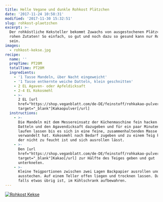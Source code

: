 ```yaml
---
title: Helle Vegane und dunkle Rohkost Plätzchen
date: '2017-11-24 10:58:31'
modified: '2017-11-30 15:32:51'
slug: rohkost-plaetzchen
excerpt: >-
  Der rohköstliche Keksteller bekommt Zuwachs von ausgestochenen Plätzchen aus
  rohen Zutaten! So einfach, so gut und noch dazu so gesund kann nur Rohkost
  sein.
images:
  - rohkost-kekse.jpg
recipe:
  name: ''
  prepTime: PT20M
  totalTime: PT20M
  ingredients:
    - '1 Tasse Mandeln, über Nacht eingeweicht'
    - '1 Tasse entkernte weiche Datteln, klein geschnitten'
    - 2 EL Agaven- oder Apfeldicksaft
    - 2-4 EL Kokosmehl
    - >-
      2 EL [url
      href="https://shop.veganblatt.com/de-DE/feinstoff/rohkakao-pulver-bio"
      target="_blank"]Kakaopulver[/url]
  instructions:
    - >-
      Die Mandeln mit dem Messereinsatz der Küchenmaschine fein hacken. Die
      Datteln und den Agavendicksaft dazugeben und für ein paar Minuten weiter
      laufen lassen bis es sich in eine feine, zusammenhaltenden Masse
      verwandelt hat. Kokosmehl nach Bedarf zugeben und zu einem Teig kneten,
      der nicht zu feucht ist und sich ausrollen lässt.
    - >-
      Den [url
      href="https://shop.veganblatt.com/de-DE/feinstoff/rohkakao-pulver-bio"
      target="_blank"]Kakao[/url] zur Hälfte des Teiges geben und gut
      unterkneten.
    - >-
      Kleine Teigportionen zwischen zwei Lagen Backpapier ausrollen und Kekse
      ausstechen. Auf einem Teller offen liegen und trocknen lassen. Danach,
      falls etwas übrig ist, im Kühlschrank aufbewahren.
---
```


[![Rohkost Kekse](https://www.veganblatt.com/i/rohkost-kekse.jpg)](https://www.veganblatt.com/i/rohkost-kekse.jpg)
